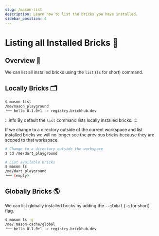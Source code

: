 ```yaml
---
slug: /mason-list
description: Learn how to list the bricks you have installed.
sidebar_position: 4
---
```


# Listing all Installed Bricks 📝

## Overview 🚀

We can list all installed bricks using the `list` (`ls` for short) command.

## Locally Bricks 🗂

```bash
$ mason list
/me/mason_playground
└── hello 0.1.0+1 -> registry.brickhub.dev
```

:::info
By default the `list` command lists locally installed bricks.
:::

If we change to a directory outside of the current workspace and list installed bricks we will no longer see the previous bricks because they are scoped to that workspace.

```bash
# Change to a directory outside the workspace
$ cd /me/dart_playground

# List available bricks
$ mason ls
/me/dart_playground
└── (empty)
```

## Globally Bricks 🌎

We can list globally installed bricks by adding the `--global` (`-g` for short) flag.

```bash
$ mason ls -g
/me/.mason-cache/global
└── hello 0.1.0+1 -> registry.brickhub.dev
```
